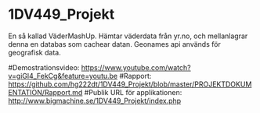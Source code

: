 # 1DV449_Projekt
En så kallad VäderMashUp. Hämtar väderdata från yr.no, och mellanlagrar denna en databas som cachear datan. Geonames api används för geografisk data.


#Demostrationsvideo: https://www.youtube.com/watch?v=giGl4_FekCg&feature=youtu.be
#Rapport: https://github.com/hg222dt/1DV449_Projekt/blob/master/PROJEKTDOKUMENTATION/Rapport.md
#Publik URL för applikationen: http://www.bigmachine.se/1DV449_Projekt/index.php
